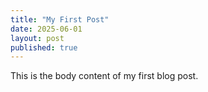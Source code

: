 ```yaml
---
title: "My First Post"
date: 2025-06-01
layout: post
published: true
---
```

This is the body content of my first blog post.
